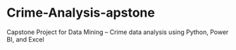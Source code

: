 # Crime-Analysis-apstone
Capstone Project for Data Mining – Crime data analysis using Python, Power BI, and Excel
